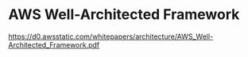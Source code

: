 # AWS Well-Architected Framework

https://d0.awsstatic.com/whitepapers/architecture/AWS_Well-Architected_Framework.pdf